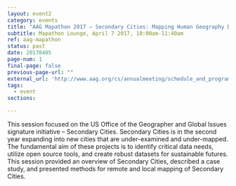 ```yaml
---
layout: event2
category: events
title: "AAG Mapathon 2017 – Secondary Cities: Mapping Human Geography Data"
subtitle: Mapathon Lounge, April 7 2017, 10:00am-11:40am
ref: aag-mapathon
status: past
date: 20170405
page-num: 1
final-page: false
previous-page-url: ""
external_url: 'http://www.aag.org/cs/annualmeeting/schedule_and_program/special_events/mapathon'
tags:
  - event
sections:

---
```


This session focused on the US Office of the Geographer and Global Issues signature initiative – Secondary Cities. Secondary Cities is in the second year expanding into new cities that are under-examined and under-mapped. The fundamental aim of these projects is to identify critical data needs, utilize open source tools, and create robust datasets for sustainable futures. This session provided an overview of Secondary Cities, described a case study, and presented methods for remote and local mapping of Secondary Cities.
